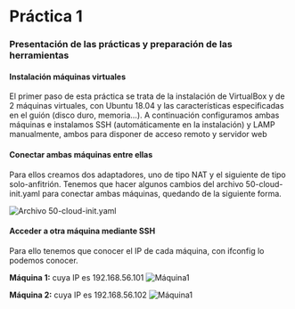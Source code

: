 # Práctica 1
### Presentación de las prácticas y preparación de las herramientas

#### Instalación máquinas virtuales
El primer paso de esta práctica se trata de la instalación de VirtualBox y de 2 máquinas virtuales, con Ubuntu 18.04 y las características especificadas en el guión (disco duro, memoria…). A continuación configuramos ambas máquinas e instalamos SSH (automáticamente en la instalación) y LAMP manualmente, ambos para disponer de acceso remoto y servidor web

#### Conectar ambas máquinas entre ellas
Para ellos creamos dos adaptadores, uno de tipo NAT y el siguiente de tipo solo-anfitrión. Tenemos que hacer algunos cambios del archivo 50-cloud-init.yaml para conectar ambas máquinas, quedando de la siguiente forma.

![Archivo 50-cloud-init.yaml](https://github.com/mariaalc/SWAP/tree/master/practica1/imagenes/archivo.png)

#### Acceder a otra máquina mediante SSH
Para ello tenemos que conocer el IP de cada máquina, con ifconfig lo podemos conocer.

**Máquina 1:** cuya IP es 192.168.56.101
![Máquina1](https://github.com/mariaalc/SWAP/tree/master/practica1/imagenes/maquina1.png)

**Máquina 2:** cuya IP es 192.168.56.102
![Máquina1](https://github.com/mariaalc/SWAP/tree/master/practica1/imagenes/maquina2.png)
